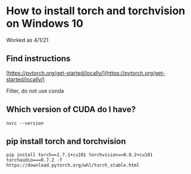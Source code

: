 # How to install torch and torchvision on Windows 10

Worked as 4/1/21

## Find instructions

[https://pytorch.org/get-started/locally/](https://pytorch.org/get-started/locally/)

Filter, do not use conda

## Which version of CUDA do I have?

`nvcc --version`

## pip install torch and torchvision

`pip install torch==1.7.1+cu101 torchvision==0.8.2+cu101 torchaudio===0.7.2 -f https://download.pytorch.org/whl/torch_stable.html`





